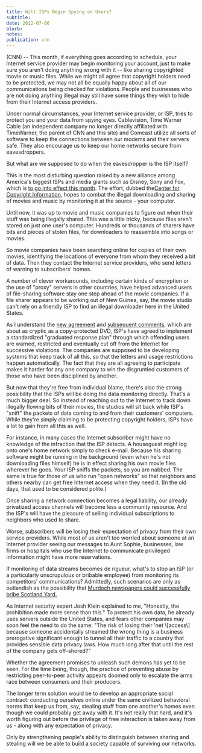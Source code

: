 ```yaml
---
title: Will ISPs Begin Spying on Users?
subtitle: 
date: 2012-07-06
blurb: 
notes: 
publication: cnn
---
```


(CNN) -- This month, if everything goes according to schedule, your Internet service provider may begin monitoring your account, just to make sure you aren't doing anything wrong with it -- like sharing copyrighted movie or music files. While we might all agree that copyright holders need to be protected, we may not all be equally happy about all of our communications being checked for violations. People and businesses who are not doing anything illegal may still have some things they wish to hide from their Internet access providers.

Under normal circumstances, your Internet service provider, or ISP, tries to protect you and your data from spying eyes. Cablevision, Time Warner Cable (an independent company no longer directly affiliated with TimeWarner, the parent of CNN and this site) and Comcast utilize all sorts of software to keep the connections between our modems and their servers safe. They also encourage us to keep our home networks secure from eavesdroppers.

But what are we supposed to do when the eavesdropper is the ISP itself?

This is the most disturbing question raised by a new alliance among America's biggest ISPs and media giants such as Disney, Sony and Fox, which is [to go into effect this month](http://news.cnet.com/8301-31001_3-57397452-261/riaa-chief-isps-to-start-policing-copyright-by-july-1/?tag=mncol;topStories). The effort, dubbed the[Center for Copyright Information](http://copyrightinformation.org/), hopes to combat the illegal downloading and sharing of movies and music by monitoring it at the source - your computer.

Until now, it was up to movie and music companies to figure out when their stuff was being illegally shared. This was a little tricky, because files aren't stored on just one user's computer. Hundreds or thousands of sharers have bits and pieces of stolen files, for downloaders to reassemble into songs or movies.

So movie companies have been searching online for copies of their own movies, identifying the locations of everyone from whom they received a bit of data. Then they contact the Internet service providers, who send letters of warning to subscribers' homes.

A number of clever workarounds, including certain kinds of encryption or the use of "proxy" servers in other countries, have helped advanced users of file-sharing software stay one step ahead of the movie companies. If a file sharer appears to be working out of New Guinea, say, the movie studio can't rely on a friendly ISP to find an illegal downloader here in the United States.

As I understand the [new agreement](http://publicintelligence.net/center-for-copyright-information-isp-copyright-alert-system-memorandum-of-understanding/) and [subsequent comments](http://news.cnet.com/8301-31001_3-57397452-261/riaa-chief-isps-to-start-policing-copyright-by-july-1/?tag=mncol;topStories), which are about as cryptic as a copy-protected DVD, ISP's have agreed to implement a standardized "graduated response plan" through which offending users are warned, restricted and eventually cut off from the Internet for successive violations. The companies are supposed to be developing systems that keep track of all this, so that the letters and usage restrictions happen automatically. The fact that they are all agreeing to participate makes it harder for any one company to win the disgruntled customers of those who have been disciplined by another.

But now that they're free from individual blame, there's also the strong possibility that the ISPs will be doing the data monitoring directly. That's a much bigger deal. So instead of reaching out to the Internet to track down illegally flowing bits of their movies, the studios will sit back while ISP's "sniff" the packets of data coming to and from their customers' computers. While they're simply claiming to be protecting copyright holders, ISPs have a lot to gain from all this as well.

For instance, in many cases the Internet subscriber might have no knowledge of the infraction that the ISP detects. A houseguest might log onto one's home network simply to check e-mail. Because his sharing software might be running in the background (even when he's not downloading files himself) he is in effect sharing his own movie files wherever he goes. Your ISP sniffs the packets, so you are nabbed. The same is true for those of us who run "open networks" so that neighbors and others nearby can get free Internet access when they need it. (In the old days, that used to be considered polite.)

Once sharing a network connection becomes a legal liability, our already privatized access channels will become less a community resource. And the ISP's will have the pleasure of selling individual subscriptions to neighbors who used to share.

Worse, subscribers will be losing their expectation of privacy from their own service providers. While most of us aren't too worried about someone at an Internet provider seeing our messages to Aunt Sophie, businesses, law firms or hospitals who use the Internet to communicate privileged information might have more reservations.

If monitoring of data streams becomes de rigueur, what's to stop an ISP (or a particularly unscrupulous or bribable employee) from monitoring its competitors' communications? Admittedly, such scenarios are only as outlandish as the possibility that [Murdoch newspapers could successfully bribe Scotland Yard.](http://topics.nytimes.com/top/reference/timestopics/organizations/n/news_of_the_world/index.html)

As Internet security expert Josh Klein explained to me, "Honestly, the prohibition made more sense than this." To protect his own data, he already uses servers outside the United States, and fears other companies may soon feel the need to do the same: "The risk of losing their 'net \\[access\\] because someone accidentally streamed the wrong thing is a business prerogative significant enough to tunnel all their traffic to a country that provides sensible data privacy laws. How much long after that until the rest of the company gets off-shored?"

Whether the agreement promises to unleash such demons has yet to be seen. For the time being, though, the practice of preventing abuse by restricting peer-to-peer activity appears doomed only to escalate the arms race between consumers and their producers.

The longer term solution would be to develop an appropriate social contract: conducting ourselves online under the same civilized behavioral norms that keep us from, say, stealing stuff from one another's homes even though we could probably get away with it. It's not really that hard, and it's worth figuring out before the privilege of free interaction is taken away from us - along with any expectation of privacy.

Only by strengthening people's ability to distinguish between sharing and stealing will we be able to build a society capable of surviving our networks.
